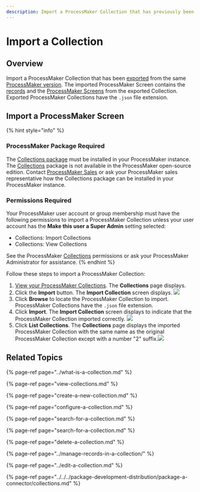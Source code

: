 ```yaml
---
description: Import a ProcessMaker Collection that has previously been exported.
---
```


# Import a Collection

## Overview

Import a ProcessMaker Collection that has been [exported](export-a-collection.md) from the same [ProcessMaker version](../../../using-processmaker/application-version-details.md#view-processmaker-version-information). The imported ProcessMaker Screen contains the [records](../manage-records-in-a-collection/view-all-records-in-a-collection.md#view-all-records-in-a-collection) and the [ProcessMaker Screens](../../../designing-processes/design-forms/what-is-a-form.md) from the exported Collection. Exported ProcessMaker Collections have the `.json` file extension.

## Import a ProcessMaker Screen

{% hint style="info" %}
### ProcessMaker Package Required

The [Collections package](../../../package-development-distribution/package-a-connector/collections.md) must be installed in your ProcessMaker instance. The [Collections](../what-is-a-collection.md) package is not available in the ProcessMaker open-source edition. Contact [ProcessMaker Sales](https://www.processmaker.com/contact/) or ask your ProcessMaker sales representative how the Collections package can be installed in your ProcessMaker instance.

### Permissions Required

Your ProcessMaker user account or group membership must have the following permissions to import a ProcessMaker Collection unless your user account has the **Make this user a Super Admin** setting selected:

* Collections: Import Collections
* Collections: View Collections

See the ProcessMaker [Collections](../../permission-descriptions-for-users-and-groups.md#collections) permissions or ask your ProcessMaker Administrator for assistance.
{% endhint %}

Follow these steps to import a ProcessMaker Collection:

1. [View your ProcessMaker Collections](view-collections.md#view-all-collections). The **Collections** page displays.
2. Click the **Import** button. The **Import Collection** screen displays. ![](../../../.gitbook/assets/import-collections-package.png) 
3. Click **Browse** to locate the ProcessMaker Collection to import. ProcessMaker Collections have the `.json` file extension.
4. Click **Import**. The **Import Collection** screen displays to indicate that the ProcessMaker Collection imported correctly. ![](../../../.gitbook/assets/import-collections-screen-package.png) 
5. Click **List Collections**. The **Collections** page displays the imported ProcessMaker Collection with the same name as the original ProcessMaker Collection except with a number "2" suffix.![](../../../.gitbook/assets/imported-collection-package.png) 

## Related Topics

{% page-ref page="../what-is-a-collection.md" %}

{% page-ref page="view-collections.md" %}

{% page-ref page="create-a-new-collection.md" %}

{% page-ref page="configure-a-collection.md" %}

{% page-ref page="search-for-a-collection.md" %}

{% page-ref page="search-for-a-collection.md" %}

{% page-ref page="delete-a-collection.md" %}

{% page-ref page="../manage-records-in-a-collection/" %}

{% page-ref page="../edit-a-collection.md" %}

{% page-ref page="../../../package-development-distribution/package-a-connector/collections.md" %}

